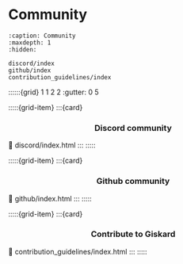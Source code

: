 # Community
```{toctree}
:caption: Community
:maxdepth: 1
:hidden:

discord/index
github/index
contribution_guidelines/index
```

::::::{grid} 1 1 2 2
:gutter: 0 5

:::::{grid-item}
:::{card} <h3><center>Discord community</center></h3>
:link: discord/index.html
:::
:::::

:::::{grid-item}
:::{card} <h3><center>Github community</center></h3>
:link: github/index.html
:::
:::::

:::::{grid-item}
:::{card} <h3><center>Contribute to Giskard</center></h3>
:link: contribution_guidelines/index.html
:::
:::::